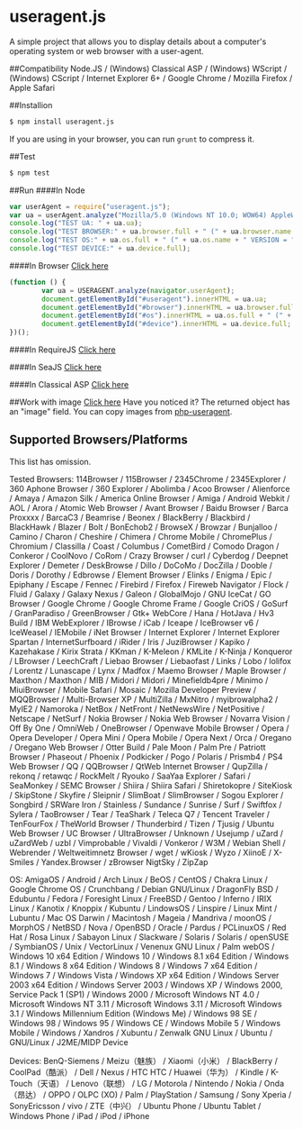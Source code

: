 useragent.js
===========
A simple project that allows you to display details about a computer's operating system or web browser with a user-agent.

##Compatibility
Node.JS / (Windows) Classical ASP / (Windows) WScript / (Windows) CScript / Internet Explorer 6+ / Google Chrome / Mozilla Firefox / Apple Safari

##Installion
```bash
$ npm install useragent.js
```
If you are using in your browser, you can run ```grunt``` to compress it.

##Test
```bash
$ npm test
```

##Run
####In Node
```javascript
var userAgent = require("useragent.js");
var ua = userAgent.analyze("Mozilla/5.0 (Windows NT 10.0; WOW64) AppleWebKit/537.36 (KHTML, like Gecko) Chrome/41.0.2251.0 Safari/537.36");
console.log("TEST UA: " + ua.ua);
console.log("TEST BROWSER:" + ua.browser.full + " (" + ua.browser.name + " VERSION = " + ua.browser.version + " )");
console.log("TEST OS:" + ua.os.full + " (" + ua.os.name + " VERSION = " + ua.os.version + " )");
console.log("TEST DEVICE:" + ua.device.full);
```


####In Browser
[Click here](http://zsxsoft.github.io/useragent.js/basic.html)
```javascript
(function () {
		var ua = USERAGENT.analyze(navigator.userAgent);
		document.getElementById("#useragent").innerHTML = ua.ua;
		document.getElementById("#browser").innerHTML = ua.browser.full + " (" + ua.browser.name + " VERSION = "  + ua.browser.version + " )";
		document.getElementById("#os").innerHTML = ua.os.full + " (" + ua.os.name + " VERSION = "  + ua.os.version + " )";
		document.getElementById("#device").innerHTML = ua.device.full;
})();
```

####In RequireJS
[Click here](http://zsxsoft.github.io/useragent.js/requirejs.html)

####In SeaJS
[Click here](http://zsxsoft.github.io/useragent.js/seajs.html)

####In Classical ASP
[Click here](http://zsxsoft.github.io/useragent.js/classicalasp.html)

##Work with image
[Click here](http://zsxsoft.github.io/useragent.js/withimage.html)
Have you noticed it? The returned object has an "image" field. You can copy images from [php-useragent](https://github.com/zsxsoft/php-useragent).


## Supported Browsers/Platforms

This list has omission.

Tested Browsers: 114Browser / 115Browser / 2345Chrome / 2345Explorer / 360 Aphone Browser / 360 Explorer / Abolimba / Acoo Browser / Alienforce / Amaya / Amazon Silk / America Online Browser / Amiga / Android Webkit / AOL / Arora / Atomic Web Browser / Avant Browser / Baidu Browser / Barca Proxxxx / BarcaC3 / Beamrise / Beonex / BlackBerry / Blackbird / BlackHawk / Blazer / Bolt / BonEchob2 / BrowseX / Browzar / Bunjalloo / Camino / Charon / Cheshire / Chimera / Chrome Mobile / ChromePlus / Chromium / Classilla / Coast / Columbus / CometBird / Comodo Dragon / Conkeror / CoolNovo / CoRom / Crazy Browser / curl / Cyberdog / Deepnet Explorer / Demeter / DeskBrowse / Dillo / DoCoMo / DocZilla / Dooble / Doris / Dorothy / Edbrowse / Element Browser / Elinks / Enigma / Epic / Epiphany / Escape / Fennec / Firebird / Firefox / Fireweb Navigator / Flock / Fluid / Galaxy / Galaxy Nexus / Galeon / GlobalMojo / GNU IceCat / GO Browser / Google Chrome / Google Chrome Frame / Google CriOS / GoSurf / GranParadiso / GreenBrowser / Gtk+ WebCore / Hana / HotJava / Hv3 Build / IBM WebExplorer / IBrowse / iCab / Iceape / IceBrowser v6 / IceWeasel / IEMobile / iNet Browser / Internet Explorer / Internet Explorer Spartan / InternetSurfboard / iRider / Iris / JuziBrowser / Kapiko / Kazehakase / Kirix Strata / KKman / K-Meleon / KMLite / K-Ninja / Konqueror / LBrowser / LeechCraft / Liebao Browser / Liebaofast / Links / Lobo / lolifox / Lorentz / Lunascape / Lynx / Madfox / Maemo Browser / Maple Browser / Maxthon / Maxthon / MIB / Midori / Midori / Minefieldb4pre / Minimo / MiuiBrowser / Mobile Safari / Mosaic / Mozilla Developer Preview / MQQBrowser / Multi-Browser XP / MultiZilla / MxNitro / myibrowalpha2 / MyIE2 / Namoroka / NetBox / NetFront / NetNewsWire / NetPositive / Netscape / NetSurf / Nokia Browser / Nokia Web Browser / Novarra Vision / Off By One / OmniWeb / OneBrowser / Openwave Mobile Browser / Opera / Opera Developer / Opera Mini / Opera Mobile / Opera Next / Orca / Oregano / Oregano Web Browser / Otter Build / Pale Moon / Palm Pre / Patriott Browser / Phaseout / Phoenix / Podkicker / Pogo / Polaris / Prismb4 / PS4 Web Browser / QQ / QQBrowser / QtWeb Internet Browser / QupZilla / rekonq / retawqc / RockMelt / Ryouko / SaaYaa Explorer / Safari / SeaMonkey / SEMC Browser / Shiira / Shiira Safari / Shiretokopre / SiteKiosk / SkipStone / Skyfire / Sleipnir / SlimBoat / SlimBrowser / Sogou Explorer / Songbird / SRWare Iron / Stainless / Sundance / Sunrise / Surf / Swiftfox / Sylera / TaoBrowser / Tear / TeaShark / Teleca Q7 / Tencent Traveler / TenFourFox / TheWorld Browser / Thunderbird / Tizen / Tjusig / Ubuntu Web Browser / UC Browser / UltraBrowser / Unknown / Usejump / uZard / uZardWeb / uzbl / Vimprobable / Vivaldi / Vonkeror / W3M / Webian Shell / Webrender / Weltweitimnetz Browser / wget / wKiosk / Wyzo / XiinoE / X-Smiles / Yandex.Browser / zBrowser NigtSky / ZipZap

OS: AmigaOS / Android / Arch Linux / BeOS / CentOS / Chakra Linux / Google Chrome OS / Crunchbang / Debian GNU/Linux / DragonFly BSD / Edubuntu / Fedora / Foresight Linux / FreeBSD / Gentoo / Inferno / IRIX Linux / Kanotix / Knoppix / Kubuntu / LindowsOS / Linspire / Linux Mint / Lubuntu / Mac OS Darwin / Macintosh / Mageia / Mandriva / moonOS / MorphOS / NetBSD / Nova / OpenBSD / Oracle / Pardus / PCLinuxOS / Red Hat / Rosa Linux / Sabayon Linux / Slackware / Solaris / Solaris / openSUSE / SymbianOS / Unix / VectorLinux / Venenux GNU Linux / Palm webOS / Windows 10 x64 Edition / Windows 10 / Windows 8.1 x64 Edition / Windows 8.1 / Windows 8 x64 Edition / Windows 8 / Windows 7 x64 Edition / Windows 7 / Windows Vista / Windows XP x64 Edition / Windows Server 2003 x64 Edition / Windows Server 2003 / Windows XP / Windows 2000, Service Pack 1 (SP1) / Windows 2000 / Microsoft Windows NT 4.0 / Microsoft Windows NT 3.11 / Microsoft Windows 3.11 / Microsoft Windows 3.1 / Windows Millennium Edition (Windows Me) / Windows 98 SE / Windows 98 / Windows 95 / Windows CE / Windows Mobile 5 / Windows Mobile / Windows / Xandros / Xubuntu / Zenwalk GNU Linux / Ubuntu / GNU/Linux / J2ME/MIDP Device


Devices: BenQ-Siemens / Meizu（魅族） / Xiaomi（小米） / BlackBerry / CoolPad（酷派） / Dell / Nexus / HTC HTC / Huawei（华为） / Kindle / K-Touch（天语） / Lenovo（联想） / LG / Motorola / Nintendo / Nokia / Onda（昂达） / OPPO / OLPC (XO) / Palm / PlayStation / Samsung / Sony Xperia / SonyEricsson / vivo / ZTE（中兴） / Ubuntu Phone / Ubuntu Tablet / Windows Phone / iPad / iPod / iPhone

